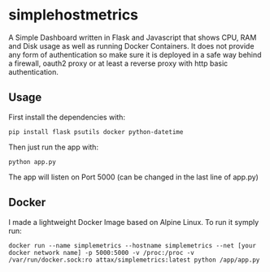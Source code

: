 # simplehostmetrics
A Simple Dashboard written in Flask and Javascript that shows CPU, RAM and Disk usage as well as running Docker Containers.
It does not provide any form of authentication so make sure it is deployed in a safe way behind a firewall, oauth2 proxy or at least a reverse proxy with http basic authentication.

## Usage
First install the dependencies with:

```pip install flask psutils docker python-datetime```

Then just run the app with:

```python app.py```

The app will listen on Port 5000 (can be changed in the last line of app.py)

## Docker
I made a lightweight Docker Image based on Alpine Linux. To run it symply run:

```docker run --name simplemetrics --hostname simplemetrics --net [your docker network name] -p 5000:5000 -v /proc:/proc -v /var/run/docker.sock:ro attax/simplemetrics:latest python /app/app.py```
